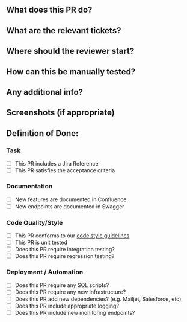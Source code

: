 <!-- This section is for the developer to complete. -->

## What does this PR do?


## What are the relevant tickets?


## Where should the reviewer start?


## How can this be manually tested?


## Any additional info?


## Screenshots (if appropriate)


## Definition of Done:

<!-- This section is for the reviewer to complete. -->

### Task

- [ ] This PR includes a Jira Reference
- [ ] This PR satisfies the acceptance criteria

### Documentation

- [ ] New features are documented in Confluence
- [ ] New endpoints are documented in Swagger

### Code Quality/Style

- [ ] This PR conforms to our [code style guidelines](https://github.com/clubspark-dotnet/docs/blob/master/index.md)
- [ ] This PR is unit tested
- [ ] Does this PR require integration testing?
- [ ] Does this PR require regression testing?

### Deployment / Automation

- [ ] Does this PR require any SQL scripts?
- [ ] Does this PR require any new infrastructure?
- [ ] Does this PR add new dependencies? (e.g. Mailjet, Salesforce, etc)
- [ ] Does this PR include appropriate logging?
- [ ] Does this PR include new monitoring endpoints?
